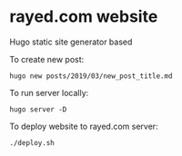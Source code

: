 
# rayed.com website

Hugo static site generator based

To create new post:

    hugo new posts/2019/03/new_post_title.md


To run server locally: 

    hugo server -D

To deploy website to rayed.com server:

    ./deploy.sh

    